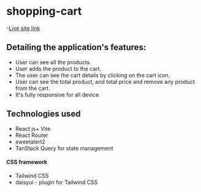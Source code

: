 # shopping-cart 
-[Live site link](https://comforting-kulfi-868024.netlify.app/)


## Detailing the application's features:
* User can see all the products.
* User adds the product to the cart.
* The user can see the cart details by clicking on the cart icon.
* User can see the total product, and total price and remove any product from the cart.
* It's fully responsive for all device

## Technologies used
* React js+ Vite
* React Router
* sweetalert2
* TanStack Query for state management
####  CSS framework
* Tailwind CSS
* daisyui - plugin for Tailwind CSS
